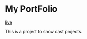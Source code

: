 # My PortFolio
<a href="https://mskr.pythonanywhere.com">live</a>
<p>This is a project to show cast projects.</p>